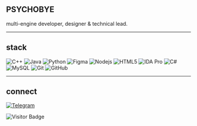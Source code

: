 ## PSYCHOBYE

multi-engine developer, designer & technical lead.

---

## stack

![C++](https://img.shields.io/badge/-C++-00599C?style=flat-square&logo=c)
![Java](https://img.shields.io/badge/-java-E34A86?style=flat-square&logo=java)
![Python](https://img.shields.io/badge/-Python-black?style=flat-square&logo=Python)
![Figma](https://img.shields.io/badge/-Figma-F24E1E?style=flat-square&logo=figma&logoColor=white)
![Nodejs](https://img.shields.io/badge/-Nodejs-black?style=flat-square&logo=Node.js)
![HTML5](https://img.shields.io/badge/-HTML5-E34F26?style=flat-square&logo=html5&logoColor=white)
![IDA Pro](https://img.shields.io/badge/-IDA%20Pro-1DA1F2?style=flat-square&logo=ida&logoColor=white)
![C#](https://img.shields.io/badge/-C%23-239120?style=flat-square&logo=c-sharp&logoColor=white)
![MySQL](https://img.shields.io/badge/-MySQL-black?style=flat-square&logo=mysql)
![Git](https://img.shields.io/badge/-Git-black?style=flat-square&logo=git)
![GitHub](https://img.shields.io/badge/-GitHub-181717?style=flat-square&logo=github)

---

## connect

[![Telegram](https://img.shields.io/badge/Telegram-2CA5E0?style=for-the-badge&logo=telegram&logoColor=white)](https://t.me/marindayooo)

![Visitor Badge](https://visitor-badge.laobi.icu/badge?page_id=psychobye.psychobye)

